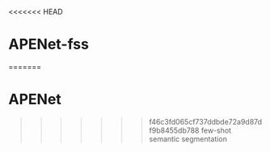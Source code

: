 <<<<<<< HEAD
# APENet-fss
=======
# APENet
>>>>>>> f46c3fd065cf737ddbde72a9d87df9b8455db788
few-shot semantic segmentation
